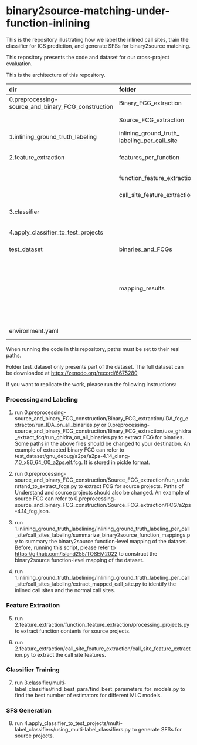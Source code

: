 # binary2source-matching-under-function-inlining

This is the repository illustrating how we label the inlined call sites, train the classifier for ICS prediction, and generate SFSs for binary2source matching.

This repository presents the code and dataset for our cross-project evaluation.

This is the architecture of this repository.

| dir | folder | function |
| :----  | :--- | :------- |
| 0.preprocessing-source_and_binary_FCG_construction  |  Binary_FCG_extraction | scripts to extract binary FCGs|
| | Source_FCG_extraction | scripts to extract source FCGs|
| 1.inlining_ground_truth_labeling  |  inlining_ground_truth_ labeling_per_call_site | labeling call sites with inline or normal labels |
| 2.feature_extraction | features_per_function | extracted function contents using tree-sitter |
| | function_feature_extraction | scripts to extract function contents |
| | call_site_feature_extraction | scripts to extract call site feature |
| 3.classifier | | multi-label classifiers for ICS prediction |
| 4.apply_classifier_to_test_projects | | using multi-label classifiers to generate SFSs | 
| test_dataset | binaries_and_FCGs | binaries_and_their_FCGs | 
| | mapping_results | function-level mapping results obtained using function inlining identification tool in paper "1-to-1 or 1-to-n? Investigating the Effect of Function Inlining on Binary Similarity Analysis" |
| environment.yaml | | packages needed to be installed in Windows|

When running the code in this repository, paths must be set to their real paths.

Folder test_dataset only presents part of the dataset. The full dataset can be downloaded at https://zenodo.org/record/6675280

If you want to replicate the work, please run the following instructions:

### Processing and Labeling

1. run 0.preprocessing-source_and_binary_FCG_construction/Binary_FCG_extraction/IDA_fcg_extractor/run_IDA_on_all_binaries.py or 0.preprocessing-source_and_binary_FCG_construction/Binary_FCG_extraction/use_ghidra_extract_fcg/run_ghidra_on_all_binaries.py to extract FCG for binaries. Some paths in the above files should be changed to your destination. An example of extracted binary FCG can refer to test_dataset/gnu_debug/a2ps/a2ps-4.14_clang-7.0_x86_64_O0_a2ps.elf.fcg. It is stored in pickle format.

2. run 0.preprocessing-source_and_binary_FCG_construction/Source_FCG_extraction/run_understand_to_extract_fcgs.py to extract FCG for source projects. Paths of Understand and source projects should also be changed. An example of source FCG can refer to 0.preprocessing-source_and_binary_FCG_construction/Source_FCG_extraction/FCG/a2ps-4.14_fcg.json.

3. run 1.inlining_ground_truth_labelining/inlining_ground_truth_labeling_per_call_site/call_sites_labeling/summarize_binary2source_function_mappings.py to summary the binary2source function-level mapping of the dataset. Before, running this script, please refer to https://github.com/island255/TOSEM2022 to construct the binary2source function-level mapping of the dataset.

4. run 1.inlining_ground_truth_labelining/inlining_ground_truth_labeling_per_call_site/call_sites_labeling/extract_mapped_call_site.py to identify the inlined call sites and the normal call sites.

### Feature Extraction

5. run 2.feature_extraction/function_feature_extraction/processing_projects.py to extract function contents for source projects.

6. run 2.feature_extraction/call_site_feature_extraction/call_site_feature_extraction.py to extract the call site features.

### Classifier Training

7. run 3.classifier/multi-label_classifier/find_best_para/find_best_parameters_for_models.py to find the best number of estimators for different MLC models.

### SFS Generation

8. run 4.apply_classifier_to_test_projects/multi-label_classifiers/using_multi-label_classifiers.py to generate SFSs for source projects.


